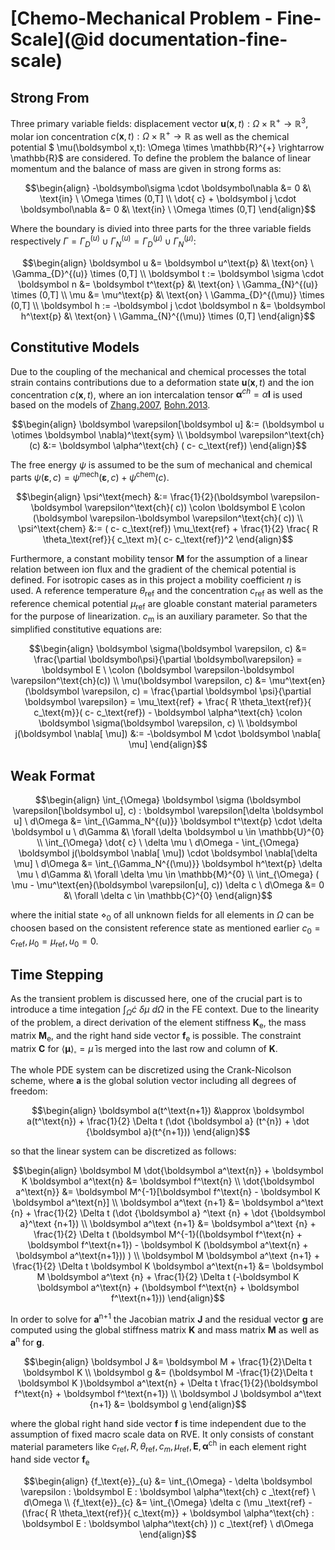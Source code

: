 # [Chemo-Mechanical Problem - Fine-Scale](@id documentation-fine-scale)

## Strong From

Three primary variable fields: displacement vector $\boldsymbol u(\boldsymbol x,t): \Omega \times \mathbb{R}^{+} \rightarrow \mathbb{R}^{3}$, 
molar ion concentration $c(\boldsymbol x,t): \Omega \times \mathbb{R}^{+} \rightarrow \mathbb{R}$
as well as the chemical potential $ \mu(\boldsymbol x,t): \Omega \times \mathbb{R}^{+} \rightarrow \mathbb{R}$
are considered.
To define the problem the balance of linear momentum and the balance of mass are given in strong forms as:

```math
\begin{align}
-\boldsymbol\sigma \cdot \boldsymbol\nabla &= 0
&\
\text{in} \ \Omega \times (0,T]
\\
\dot{ c} + \boldsymbol j \cdot \boldsymbol\nabla &= 0
&\
\text{in} \ \Omega \times (0,T]
\end{align}
```

Where the boundary is divied into three parts for the three variable fields respectively
$\Gamma = \Gamma_D^{(u)} \cup \Gamma_N^{(u)} = \Gamma_D^{(\mu)} \cup \Gamma_N^{(\mu)}$:


```math
\begin{align}
\boldsymbol u &= \boldsymbol u^\text{p}
&\
\text{on} \ \Gamma_{D}^{(u)} \times (0,T]
\\
\boldsymbol t := \boldsymbol \sigma \cdot \boldsymbol n &= \boldsymbol t^\text{p}
&\
\text{on} \ \Gamma_{N}^{(u)} \times (0,T]
\\
 \mu &=  \mu^\text{p}
&\
\text{on} \ \Gamma_{D}^{(\mu)} \times (0,T]
\\
\boldsymbol h := -\boldsymbol j \cdot \boldsymbol n &= \boldsymbol h^\text{p}
&\
\text{on} \ \Gamma_{N}^{(\mu)} \times (0,T]
\end{align}
```

## Constitutive Models
Due to the coupling of the mechanical and chemical processes the total strain contains contributions due to a deformation state $\boldsymbol u(\boldsymbol x,t)$
and the ion concentration $c(\boldsymbol x,t)$, where an ion intercalation tensor $\boldsymbol \alpha^{ch} = \alpha \boldsymbol I$ is used based on the models of [Zhang.2007](refs.bib), [Bohn.2013](refs.bib).

```math
\begin{align}
\boldsymbol \varepsilon[\boldsymbol u] &:= (\boldsymbol u \otimes \boldsymbol \nabla)^\text{sym}
\\
\boldsymbol \varepsilon^\text{ch}(c) &:= \boldsymbol \alpha^\text{ch} ( c- c_\text{ref})
\end{align}
```
The free energy $\psi$ is assumed to be the sum of mechanical and chemical parts
$\psi (\boldsymbol \varepsilon, c) =  \psi^\text{mech}(\boldsymbol \varepsilon, c) +  \psi^\text{chem}( c)$.

```math
\begin{align}
 \psi^\text{mech} &:= \frac{1}{2}(\boldsymbol \varepsilon-\boldsymbol \varepsilon^\text{ch}( c)) \colon \boldsymbol E \colon (\boldsymbol \varepsilon-\boldsymbol \varepsilon^\text{ch}( c))
\\
 \psi^\text{chem} &:= ( c- c_\text{ref}) \mu_\text{ref} + \frac{1}{2} \frac{ R  \theta_\text{ref}}{ c_\text m}( c- c_\text{ref})^2
\end{align}
```

Furthermore, a constant mobility tensor $\boldsymbol M$ for the assumption of a linear relation between ion flux and the gradient of
the chemical potential is defined. For isotropic cases as in this project a mobility coefficient $\eta$ is used.
A reference temperature $\theta_\text{ref}$ and the concentration $c_\text{ref}$ as well as the reference chemical potential $\mu_\text{ref}$ are gloable constant material parameters for the purpose of linearization. $c_\text{m}$ is an auxiliary parameter.
So that the simplified constitutive equations are:

```math
\begin{align}
    \boldsymbol \sigma(\boldsymbol \varepsilon, c) &= \frac{\partial \boldsymbol\psi}{\partial \boldsymbol\varepsilon} = \boldsymbol E \ \colon (\boldsymbol \varepsilon-\boldsymbol \varepsilon^\text{ch}(c))
\\
    \mu(\boldsymbol \varepsilon, c) &=  \mu^\text{en}(\boldsymbol \varepsilon, c) = \frac{\partial \boldsymbol \psi}{\partial \boldsymbol \varepsilon} =  \mu_\text{ref} + \frac{ R  \theta_\text{ref}}{ c_\text{m}}( c- c_\text{ref}) - \boldsymbol \alpha^\text{ch} \colon \boldsymbol \sigma(\boldsymbol \varepsilon, c)
\\
    \boldsymbol j(\boldsymbol \nabla[ \mu]) &:= -\boldsymbol M \cdot \boldsymbol \nabla[ \mu]
\end{align}
```

## Weak Format

```math
\begin{align}
\int_{\Omega} \boldsymbol \sigma (\boldsymbol \varepsilon[\boldsymbol u], c) : \boldsymbol \varepsilon[\delta \boldsymbol u] \ d\Omega  &=  \int_{\Gamma_N^{(u)}} \boldsymbol t^\text{p} \cdot \delta \boldsymbol u \ d\Gamma
&\
\forall \delta \boldsymbol u \in \mathbb{U}^{0}
\\
\int_{\Omega} \dot{ c} \ \delta  \mu \ d\Omega - \int_{\Omega} \boldsymbol j(\boldsymbol \nabla[ \mu]) \cdot \boldsymbol \nabla[\delta  \mu] \ d\Omega
&=  \int_{\Gamma_N^{(\mu)}} \boldsymbol h^\text{p} \delta  \mu \ d\Gamma
&\
\forall \delta  \mu \in \mathbb{M}^{0}
\\
\int_{\Omega} ( \mu -  \mu^\text{en}(\boldsymbol \varepsilon[u],  c)) \delta  c \ d\Omega
&= 0
&\
\forall \delta  c \in \mathbb{C}^{0}
\end{align}
```
where the initial state $\diamond_{0}$ of all unknown fields for all elements in $\Omega$ can be choosen based on the consistent reference state as mentioned earlier $c_0 =  c_\text{ref},  \mu_0 = \mu_\text{ref},  u_0 = 0$.

## Time Stepping

As the transient problem is discussed here, one of the crucial part is to introduce a time integation $\int_{\Omega} \dot{ c} \ \delta  \mu \ d\Omega$ in the FE context. Due to the linearity of the problem, a direct derivation of the element stiffness $\boldsymbol K_\text{e}$, the mass matrix $\boldsymbol M_\text{e}$, and the right hand side vector  $\boldsymbol f_\text{e}$ is possible. The constraint matrix $\boldsymbol C$ for $\langle \boldsymbol \mu\rangle _{\square} = \bar{ \mu}$ is merged into the last row and column of $\boldsymbol K$. 

The whole PDE system can be discretized using the Crank-Nicolson scheme, where $\boldsymbol a$ is the global solution vector including all degrees of freedom:
```math
\begin{align}
\boldsymbol a(t^\text{n+1}) &\approx \boldsymbol a(t^\text{n}) + \frac{1}{2} \Delta t (\dot {\boldsymbol a} (t^{n}) + \dot {\boldsymbol a}(t^{n+1}))
\end{align}
```
so that the linear system can be discretized as follows:
```math
\begin{align}
\boldsymbol M \dot{\boldsymbol a^\text{n}} + \boldsymbol K \boldsymbol a^\text{n} &= \boldsymbol f^\text{n}
\\
\dot{\boldsymbol a^\text{n}} &= \boldsymbol M^{-1}[\boldsymbol f^\text{n} - \boldsymbol K \boldsymbol a^\text{n}]
\\
\boldsymbol a^\text {n+1} &= \boldsymbol a^\text {n} + \frac{1}{2} \Delta t (\dot {\boldsymbol a} ^\text {n} + \dot {\boldsymbol a}^\text {n+1})
\\
\boldsymbol a^\text {n+1} &= \boldsymbol a^\text {n} + \frac{1}{2} \Delta t (\boldsymbol M^{-1}((\boldsymbol f^\text{n} + \boldsymbol f^\text{n+1})  - \boldsymbol K (\boldsymbol a^\text{n} + \boldsymbol a^\text{n+1})) )
\\
\boldsymbol M \boldsymbol a^\text {n+1} + \frac{1}{2} \Delta t \boldsymbol K \boldsymbol a^\text{n+1} &= \boldsymbol M \boldsymbol a^\text {n} + \frac{1}{2} \Delta t (-\boldsymbol K \boldsymbol a^\text{n} + (\boldsymbol f^\text{n} + \boldsymbol f^\text{n+1}))
\end{align}
```
In order to solve for $\boldsymbol a^\text{n+1}$ the Jacobian matrix $\boldsymbol J$ and the residual vector $\boldsymbol g$ are computed using the global stiffness matrix $\boldsymbol K$ and mass matrix $\boldsymbol M$ as well as $\boldsymbol a^\text{n}$ for $\boldsymbol g$.
```math
\begin{align}
\boldsymbol J &= \boldsymbol M + \frac{1}{2}\Delta t \boldsymbol K
\\
\boldsymbol g &= (\boldsymbol M -\frac{1}{2}\Delta t \boldsymbol K )\boldsymbol a^\text{n} + \Delta t \frac{1}{2}(\boldsymbol f^\text{n} + \boldsymbol f^\text{n+1})
\\
\boldsymbol J \boldsymbol a^\text {n+1} &= \boldsymbol g
\end{align}
```
where the global right hand side vector $\boldsymbol f$ is time independent due to the assumption of fixed macro scale data on RVE. It only consists of constant material parameters like $c _\text{ref}, R, \theta_\text{ref}, c_m, \mu _\text{ref}, \boldsymbol E, \boldsymbol \alpha^\text{ch}$ in each element right hand side vector $\boldsymbol f_\text{e}$

```math
\begin{align}
{f_\text{e}}_{u} &= \int_{\Omega} - \delta \boldsymbol \varepsilon : \boldsymbol E : \boldsymbol \alpha^\text{ch} c _\text{ref} \ d\Omega  
\\
{f_\text{e}}_{c} &= \int_{\Omega} \delta c (\mu _\text{ref} - (\frac{ R  \theta_\text{ref}}{ c_\text{m}} + \boldsymbol \alpha^\text{ch} : \boldsymbol E : \boldsymbol \alpha^\text{ch} ))   c _\text{ref} \ d\Omega
\end{align}
```
